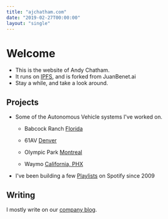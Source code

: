 ```yaml
---
title: "ajchatham.com"
date: "2019-02-27T00:00:00"
layout: "single"
---
```


# Welcome

- This is the website of Andy Chatham.
- It runs on [IPFS](https://ipfs.io), and is forked from JuanBenet.ai 
- Stay a while, and take a look around.

## Projects

- Some of the Autonomous Vehicle systems I've worked on.
	
	- Babcock Ranch [Florida](https://www.forbes.com/sites/johnmcmanus/2018/10/22/in-autonomous-vehicles-future-garages-go-away-heres-10-big-re-impacts/#5855e23e4dc0)

	- 61AV [Denver](https://www.rtd-denver.com/projects/61av)
	
	- Olympic Park [Montreal](https://nextcity.org/daily/entry/autonomous-shuttles-passenger-service-montreal)
	
	- Waymo [California, PHX](https://www.theverge.com/2020/5/30/21275441/waymo-self-driving-car-delivery-bay-area-resume-covid)

- I've been building a few [Playlists](https://open.spotify.com/user/125411272) on Spotify since 2009 

## Writing
I mostly write on our [company blog](https://dimo.zone/writing/).  

